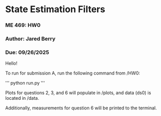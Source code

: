 # State Estimation Filters
### ME 469: HW0
### Author: Jared Berry
### Due: 09/26/2025

Hello!

To run for submission A, run the following command from /HW0:

'''
python run.py
'''

Plots for questions 2, 3, and 6 will populate in /plots, and data (ds0) is located in /data.

Additionally, measurements for question 6 will be printed to the terminal.